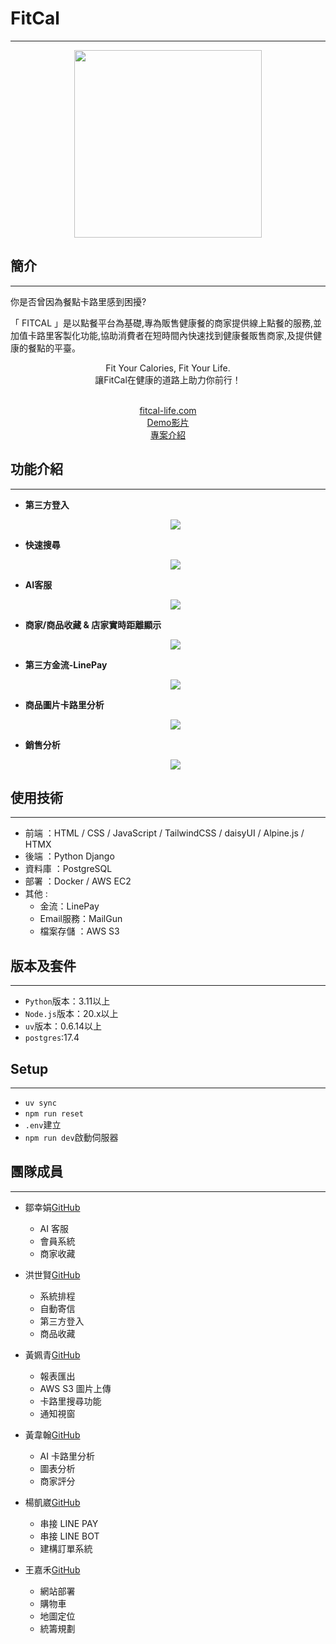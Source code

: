 # FitCal

---

<div align="center">
  <img src="static\images\logo.png" width="300">
</div>

## 簡介

---

你是否曾因為餐點卡路里感到困擾?

「 FITCAL 」是以點餐平台為基礎,專為販售健康餐的商家提供線上點餐的服務,並加值卡路里客製化功能,協助消費者在短時間內快速找到健康餐販售商家,及提供健康的餐點的平臺。

<div align="center">
  Fit Your Calories, Fit Your Life.<br>
  讓FitCal在健康的道路上助力你前行！<br><br>

  <a href="https://fitcal-life.com">fitcal-life.com</a><br>
  <a href="https://www.youtube.com/watch?v=6cLQmp8Xfpc">Demo影片</a><br>
  <a href="https://drive.google.com/drive/u/0/folders/1qshSmxno1hdNriJnzx2AXc-IsYTD777l">專案介紹</a>
</div>

## 功能介紹

---

- **第三方登入**
  <div align="center">
    <img src="static\images\README\third-party.png"/>
  </div>
  
- **快速搜尋**
  <div align="center">
    <img src="static\images\README\search.png" />
  </div>
  
- **AI客服**
  <div align="center">
    <img src="static\images\README\AI-client.png" />
  </div>

- **商家/商品收藏 & 店家實時距離顯示**
  <div align="center">
    <img src="static\images\README\collection.png" />
  </div>

- **第三方金流-LinePay**
  <div align="center">
    <img src="static\images\README\payment.png" />
  </div>

- **商品圖片卡路里分析**
  <div align="center">
    <img src="static\images\README\cal.png" />
  </div>

- **銷售分析**
  <div align="center">
    <img src="static\images\README\analysis.png" />
  </div>

## 使用技術

---

- 前端 ：HTML / CSS / JavaScript / TailwindCSS / daisyUI / Alpine.js / HTMX
- 後端 ：Python Django
- 資料庫 ：PostgreSQL
- 部署 ：Docker / AWS EC2
- 其他 :
  - 金流：LinePay
  - Email服務：MailGun
  - 檔案存儲 ：AWS S3

## 版本及套件

---

- `Python`版本：3.11以上
- `Node.js`版本：20.x以上
- `uv`版本：0.6.14以上
- `postgres`:17.4

## Setup

---

- `uv sync`
- `npm run reset`
- `.env`建立
- `npm run dev`啟動伺服器

## 團隊成員

---

- 鄒幸娟[GitHub](https://github.com/Sachico0912)
  - AI 客服
  - 會員系統
  - 商家收藏


- 洪世賢[GitHub](https://github.com/Hongben8993)
  - 系統排程
  - 自動寄信
  - 第三方登入
  - 商品收藏


- 黃姵青[GitHub](https://github.com/Sabrinaa77)
  - 報表匯出
  - AWS S3 圖片上傳
  - 卡路里搜尋功能
  - 通知視窗


- 黃韋翰[GitHub](https://github.com/ab000641)
  - AI 卡路里分析
  - 圖表分析
  - 商家評分


- 楊凱崴[GitHub](https://github.com/nivek-yang)
  - 串接 LINE PAY
  - 串接 LINE BOT
  - 建構訂單系統


- 王嘉禾[GitHub](https://github.com/Andywang-95)
  - 網站部署
  - 購物車
  - 地圖定位
  - 統籌規劃
